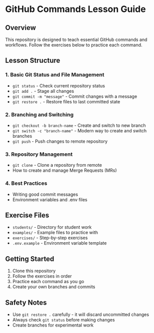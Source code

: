 # GitHub Commands Lesson Guide

## Overview
This repository is designed to teach essential GitHub commands and workflows. Follow the exercises below to practice each command.

## Lesson Structure

### 1. Basic Git Status and File Management
- `git status` - Check current repository status
- `git add .` - Stage all changes
- `git commit -m "message"` - Commit changes with a message
- `git restore .` - Restore files to last committed state

### 2. Branching and Switching
- `git checkout -b branch-name` - Create and switch to new branch
- `git switch -c "branch-name"` - Modern way to create and switch branches
- `git push` - Push changes to remote repository

### 3. Repository Management
- `git clone` - Clone a repository from remote
- How to create and manage Merge Requests (MRs)

### 4. Best Practices
- Writing good commit messages
- Environment variables and .env files

## Exercise Files
- `students/` - Directory for student work
- `examples/` - Example files to practice with
- `exercises/` - Step-by-step exercises
- `.env.example` - Environment variable template

## Getting Started
1. Clone this repository
2. Follow the exercises in order
3. Practice each command as you go
4. Create your own branches and commits

## Safety Notes
- Use `git restore .` carefully - it will discard uncommitted changes
- Always check `git status` before making changes
- Create branches for experimental work
